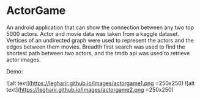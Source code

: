 # ActorGame
An android application that can show the connection between any two top 5000 actors. Actor and movie data was taken from a kaggle dataset. Vertices of an undirected graph were used to represent the actors and the edges between them movies. Breadth first search was used to find the shortest path between two actors, and the tmdb api was used to retrieve actor images.

Demo:

![alt text](https://legharir.github.io/images/actorgame1.png =250x250)
![alt text](https://legharir.github.io/images/actorgame2.png =250x250)
